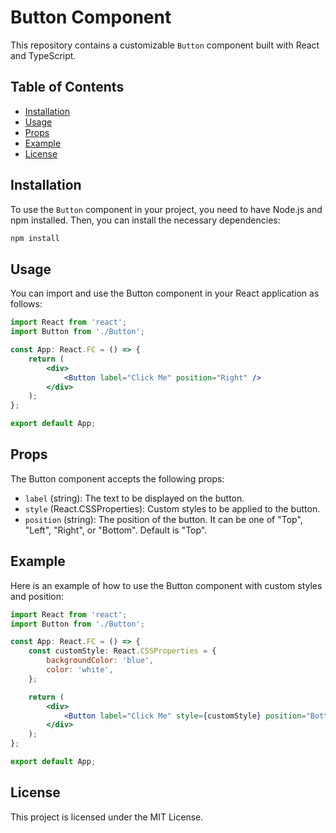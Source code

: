 # Button Component
This repository contains a customizable `Button` component built with React and TypeScript.

## Table of Contents

- [Installation](#installation)
- [Usage](#usage)
- [Props](#props)
- [Example](#example)
- [License](#license)

## Installation

To use the `Button` component in your project, you need to have Node.js and npm installed. Then, you can install the necessary dependencies:

```bash
npm install
```

## Usage

You can import and use the Button component in your React application as follows:

```jsx
import React from 'react';
import Button from './Button';

const App: React.FC = () => {
    return (
        <div>
            <Button label="Click Me" position="Right" />
        </div>
    );
};

export default App;
```

## Props

The Button component accepts the following props:

- `label` (string): The text to be displayed on the button.
- `style` (React.CSSProperties): Custom styles to be applied to the button.
- `position` (string): The position of the button. It can be one of "Top", "Left", "Right", or "Bottom". Default is "Top".

## Example

Here is an example of how to use the Button component with custom styles and position:

```jsx
import React from 'react';
import Button from './Button';

const App: React.FC = () => {
    const customStyle: React.CSSProperties = {
        backgroundColor: 'blue',
        color: 'white',
    };

    return (
        <div>
            <Button label="Click Me" style={customStyle} position="Bottom" />
        </div>
    );
};

export default App;
```

## License

This project is licensed under the MIT License.
